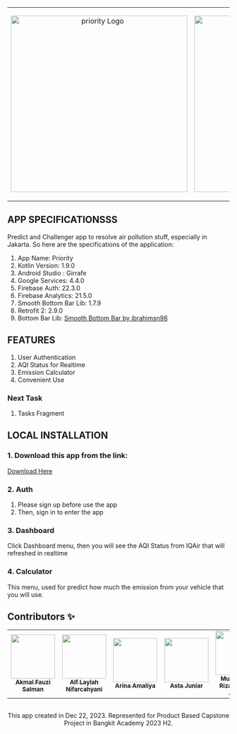 <table align="center" style="border: none">
 <tr>
    <td>
        <p align="center"><a href="https://github.com/kyriten/kyread"><img src="https://github.com/kyriten/priority/blob/main/assets/priority.svg" width="400" alt="priority Logo"></a></p>         </td>
    <td>
        <p align="center"><a href="https://kotlinlang.org/docs/getting-started.html" target="_blank"><img src="https://github.com/kyriten/priority/blob/fede1c4c7f5cef758b29415e639ef64abb0e8711/assets/kotlin-svgrepo-com.svg" width="400" alt="Kotlin Logo"></a></p>
 </tr>
</table>



## APP SPECIFICATIONSSS

Predict and Challenger app to resolve air pollution stuff, especially in Jakarta. So here are the specifications of the application:
<ol>
<li>App Name: Priority</li>
<li>Kotlin Version: 1.9.0</li>
<li>Android Studio : Girrafe</li>
<li>Google Services: 4.4.0</li>
<li>Firebase Auth: 22.3.0</li>
<li>Firebase Analytics: 21.5.0</li>
<li>Smooth Bottom Bar Lib: 1.7.9</li>
<li>Retrofit 2: 2.9.0</li>
<li>Bottom Bar Lib: <a href="https://github.com/ibrahimsn98/SmoothBottomBar">Smooth Bottom Bar by ibrahimsn98</a></li>
</ol>

## FEATURES
<ol>
<li>User Authentication</li>
<li>AQI Status for Realtime</li>
<li>Emission Calculator</li>
<li>Convenient Use</li>
</ol>

### Next Task
<ol>
<li>Tasks Fragment</li>
</ol>

## LOCAL INSTALLATION
### 1. Download this app from the link: <br>
<a href="https://drive.google.com/file/d/1TXAs1TeMgAc_8UVtRJebqpbPR82QhpX4/view?usp=sharing">Download Here</a>


### 2. Auth
<ol>
<li>Please sign up before use the app</li>
<li>Then, sign in to enter the app</li>
</ol>

### 3. Dashboard
Click Dashboard menu, then you will see the AQI Status from IQAir that will refreshed in realtime

### 4. Calculator
This menu, used for predict how much the emission from your vehicle that you will use.

## Contributors ✨
<table>
    <tr>
        <td align="center">
            <a href="https://github.com/akmalfman">
                <img src="https://avatars.githubusercontent.com/u/54930896?v=4" width="100px;" alt=""/><br />
                <sub><b>Akmal Fauzi Salman</b></sub>
            </a>
        </td>
        <td align="center">
            <a href="https://github.com/alflaylah">
                <img src="https://avatars.githubusercontent.com/u/142734081?v=4" width="100px;" alt=""/><br />
                <sub><b>Alf Laylah Nifarcahyani</b></sub>
            </a>
        </td>
        <td align="center">
            <a href="https://github.com/arinlia19">
                <img src="https://avatars.githubusercontent.com/u/142673542?v=4" width="100px;" alt=""/><br />
                <sub><b>Arina Amaliya</b></sub>
            </a>
        </td>
        <td align="center">
            <a href="https://github.com/Asta86">
                <img src="https://avatars.githubusercontent.com/u/96363758?v=4" width="100px;" alt=""/><br />
                <sub><b>Asta Juniar</b></sub>
            </a>
        </td>
        <td align="center">
            <a href="https://github.com/rizaakbr">
                <img src="https://avatars.githubusercontent.com/u/73057073?v=4" width="100px;" alt=""/><br />
                <sub><b>Muhammad Riza Jamalul Akbar</b></sub>
            </a>
        </td>
        <td align="center">
            <a href="https://github.com/salma-an">
                <img src="https://avatars.githubusercontent.com/u/143592177?v=4" width="100px;" alt=""/><br />
                <sub><b>Salma Anata</b></sub>
            </a>
        </td>
    </tr>
</table>


## 

<p align="center"> This app created in Dec 22, 2023. Represented for Product Based Capstone Project in Bangkit Academy 2023 H2.</p>
